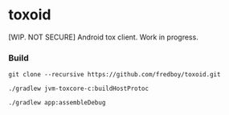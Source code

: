 # toxoid
[WIP. NOT SECURE] Android tox client. Work in progress.

### Build
```
git clone --recursive https://github.com/fredboy/toxoid.git

./gradlew jvm-toxcore-c:buildHostProtoc

./gradlew app:assembleDebug
```
